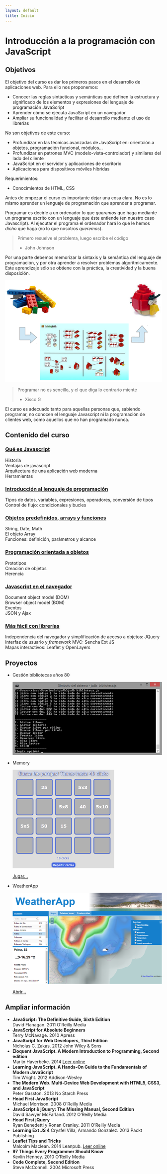 ```yaml
---
layout: default
title: Inicio
---
```


# Introducción a la programación con JavaScript

## Objetivos
El objetivo del curso es dar los primeros pasos en el desarrollo de aplicaciones web. Para ello nos proponemos:

+ Conocer las reglas sintácticas y semánticas que definen la estructura y significado de los elementos y expresiones del lenguaje de programación JavaScript 
+ Aprender cómo se ejecuta JavaScript en un navegador  
+ Ampliar su funcionalidad y facilitar el desarrollo mediante el uso de librerías

No son objetivos de este curso:

+ Profundizar en las técnicas avanzadas de JavaScript en: orientción a objetos, programación funcional, módulos...  
+ Profundizar en patrones MVC (modelo-vista-controlador) y similares del lado del cliente  
+ JavaScript en el servidor y aplicaciones de escritorio  
+ Aplicaciones para dispositivos móviles híbridas

Requerimientos:

+ Conocimientos de HTML, CSS


Antes de empezar el curso es importante dejar una cosa clara. No es lo mismo aprender un lenguaje de programación que aprender a programar.

Programar es decirle a un ordenador lo que _queremos_ que haga mediante un programa escrito con un lenguaje que éste entiende (en nuestro caso Javascript). Al ejecutar el programa el ordenador hará lo que le hemos _dicho_ que haga (no lo que nosotros _queremos_).

  > Primero resuelve el problema, luego escribe el código  
  > - John Johnson

Por una parte debemos memorizar la sintaxis y la semántica del lenguaje de programación, y por otra aprender a resolver problemas algorítmicamente. Este aprendizaje sólo se obtiene con la práctica, la creatividad y la buena disposición.

![Programar](./modulo5/images/programar.png)

  > Programar no es sencillo, y el que diga lo contrario miente  
  > - Xisco G

El curso es adecuado tanto para aquellas personas que, sabiendo programar, no conocen el lenguaje Javascript ni la programación de clientes web, como aquellos que no han programado nunca.

## Contenido del curso

### [Qué es Javascript](./modulo0/) 
Historia  
Ventajas de javascript  
Arquitectura de una aplicación web moderna  
Herramientas

### [Introducción al lenguaje de programación](./modulo1/)
Tipos de datos, variables, expresiones, operadores, conversión de tipos  
Control de flujo: condicionales y bucles

### [Objetos predefinidos, arrays y funciones](./modulo2/)
String, Date, Math  
El objeto Array  
Funciones: definición, parámetros y alcance

### [Programación orientada a objetos](./modulo3/)
Prototipos  
Creación de objetos  
Herencia  

### [Javascript en el navegador](./molulo4/)
Document object model (DOM)  
Browser object model (BOM)  
Eventos  
JSON y Ajax  

### [Más fácil con librerías](./modulo5/)
Independencia del navegador y simplificación de acceso a objetos: JQuery  
Interfaz de usuario y _framework_ MVC: Sencha Ext JS  
Mapas interactivos: Leaflet y OpenLayers


## Proyectos
+ Gestión bibliotecas años 80

  ![](./images/biblioteca.png)

+ Memory

  ![](./images/memory.png)

  <a href="http://rawgit.com/xguaita/curso-javascript/master/JQuery/memory/index.html" target="_blank">Jugar...</a>

+ WeatherApp

  ![](./images/weatherapp.png)
  
  <a href="http://rawgit.com/xguaita/curso-javascript/master/weatherapp/index.html" target="_blank">Abrir...</a>


## Ampliar información
+ **JavaScript: The Definitive Guide, Sixth Edition**  
  David Flanagan. 2011 O’Reilly Media  
+ **JavaScript for Absolute Beginners**  
  Terry McNavage. 2010 Apress
+ **JavaScript for Web Developers, Third Edition**  
  Nicholas C. Zakas. 2012 John Wiley & Sons  
+ **Eloquent JavaScript. A Modern Introduction to Programming, Second edition**  
  Marijn Haverbeke. 2014 <a href="http://eloquentjavascript.net/" target="_blank">Leer online</a>  
+ **Learning JavaScript. A Hands-On Guide to the Fundamentals of Modern JavaScript**  
  Tim Wright. 2012 Addison-Wesley  
+ **The Modern Web. Multi-Device Web Development with HTML5, CSS3, and JavaScript**  
  Peter Gasston. 2013 No Starch Press  
+ **Head First JavaScript**  
  Michael Morrison. 2008 O’Reilly Media
+ **JavaScript & jQuery: The Missing Manual, Second Edition**  
  David Sawyer McFarland. 2012 O’Reilly Media  
+ **Head First jQuery**  
  Ryan Benedetti y Ronan Cranley. 2011 O’Reilly Media  
+ **Learning Ext JS 4**
  Crysfel Villa, Armando Gonzalez. 2013 Packt Publishing  
+ **Leaflet Tips and Tricks**  
  Malcolm Maclean. 2014 Leanpub. <a href="https://leanpub.com/leaflet-tips-and-tricks/read" target="_blank">Leer online</a>   
+ **97 Things Every Programmer Should Know**  
  Kevlin Henney. 2010 O’Reilly Media   
+ **Code Complete, Second Edition**  
  Steve McConnell. 2004 Microsoft Press   

